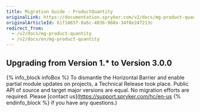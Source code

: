 ```yaml
---
title: Migration Guide - ProductQuantity
originalLink: https://documentation.spryker.com/v2/docs/mg-product-quantity
originalArticleId: 61f1865f-0a6c-4036-960a-34f8e247213c
redirect_from:
  - /v2/docs/mg-product-quantity
  - /v2/docs/en/mg-product-quantity
---
```


## Upgrading from Version 1.* to Version 3.0.0
{% info_block infoBox %}
To dismantle the Horizontal Barrier and enable partial module updates on projects, a Technical Release took place. Public API of source and target major versions are equal. No migration efforts are required. Please [contact us](https://support.spryker.com/hc/en-us
{% endinfo_block %} if you have any questions.)
